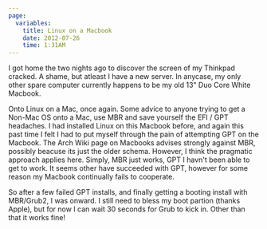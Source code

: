 ```yaml
---
page:
  variables:
    title: Linux on a Macbook
    date: 2012-07-26
    time: 1:31AM
---
```

I got home the two nights ago to discover the screen of my Thinkpad cracked. A shame, but atleast I have a new server. In anycase, my only other spare computer currently happens to be my old 13" Duo Core White Macbook.

Onto Linux on a Mac, once again. Some advice to anyone trying to get a Non-Mac OS onto a Mac, use MBR and save yourself the EFI / GPT headaches. I had installed Linux on this Macbook before, and again this past time I felt I had to put myself through the pain of attempting GPT on the Macbook. The Arch Wiki page on Macbooks advises strongly against MBR, possibly beacuse its just the older schema. However, I think the pragmatic approach applies here. Simply, MBR just works, GPT I havn't been able to get to work. It seems other have succeeded with GPT, however for some reason my Macbook continually fails to cooperate.

So after a few failed GPT installs, and finally getting a booting install with MBR/Grub2, I was onward. I still need to bless my boot partion (thanks Apple), but for now I can wait 30 seconds for Grub to kick in. Other than that it works fine!
